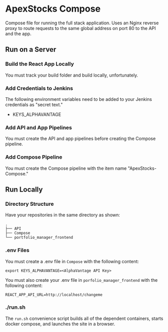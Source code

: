 # ApexStocks Compose
<!-- #### CODY ANDERSON, QUINTON LIANG, AARON PARKER -->

Compose file for running the full stack application. Uses an Nginx reverse
proxy to route requests to the same global address on port 80 to the API and
the app.

## Run on a Server
### Build the React App Locally
You must track your build folder and build locally, unfortunately.
### Add Credentials to Jenkins
The following environment variables need to be added to your Jenkins
credentials as "secret text."
* KEYS_ALPHAVANTAGE
### Add API and App Pipelines
You must create the API and app pipelines before creating the Compose pipeline.
### Add Compose Pipeline
You must create the Compose pipeline with the item name "ApexStocks-Compose."
## Run Locally
### Directory Structure
Have your repositories in the same directory as shown:
```
.
├── API
├── Compose
└── portfolio_manager_frontend
```
### .env Files
You must create a .env file in `Compose` with the following content:
```
export KEYS_ALPHAVANTAGE=<AlphaVantage API Key>
```
You must also create your .env file in `porfolio_manager_frontend` with the
following content:
```
REACT_APP_API_URL=http://localhost/changeme
```
### ./run.sh
The `run.sh` convenience script builds all of the dependent containers, starts
docker compose, and launches the site in a browser.

